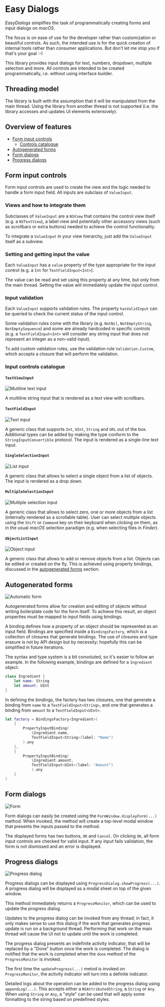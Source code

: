 #  Easy Dialogs

_EasyDialogs_ simplifies the task of programmatically creating forms and input dialogs on _macOS_.

The focus is on ease of use for the developer rather than customization or beautiful controls. As such, the intended use is for the quick creation of internal tools rather than consumer applications. But don't let me stop you if that's your goal :-)

This library provides input dialogs for text, numbers, dropdown, multiple selection and more. All controls are intended to be created programmatically, i.e. without using interface builder.

## Threading model

The library is built with the assumption that it will be manipulated from the main thread. Using the library from another thread is not supported (i.e. the library accesses and updates UI elements extensively).

## Overview of features

- [Form input controls](#form-input-controls)
    - [Controls catalogue](#input-controls-catalogue)
- [Autogenerated forms](#autogenerated-forms)
- [Form dialogs](#form-dialogs)
- [Progress dialogs](#progress-dialogs)

## Form input controls

Form input controls are used to create the view and the logic needed to handle a form input field. All inputs are subclass of `ValueInput`.

### Views and how to integrate them

Subclasses of `ValueInput` are a `NSView` that contains the control view itself (e.g. a `NSTextView`), a label view and potentially other accessory views (such as scrollbars or extra buttons) needed to achieve the control functionality.

To integrate a `ValueInput` in your view hierarchy, just add the `ValueInput` itself as a subview.

### Setting and getting input the value

Each `ValueInput` has a `value` property of the type appropriate for the input control (e.g. a `Int` for `TextFieldInput<Int>`).

The value can be read and set using this property at any time, but only from the main thread. Setting the value will immediately update the input control.

### Input validation

Each `ValueInput` supports validation rules. The property `hasValidInput` can be queried to check the current status of the input control.

Some validation rules come with the library (e.g. `NotNil`, `NotEmptyString`, `NotEmptySequence`) and some are already hardcoded in specific controls (e.g. a `TextFieldInput<Int>` will consider any string input that does not represent an integer as a non-valid input).

To add custom validation rules, use the validation rule `Validation.Custom`, which accepts a closure that will perform the validation.

### Input controls catalogue

#### `TextViewInput`

![Mutiline text input](multiline%20text.png)

A multiline string input that is rendered as a text view with scrollbars.

#### `TextFieldInput`

![Text input](text%20input.png)

A generic class that supports `Int`, `UInt`, `String` and `URL` out of the box. Additional types can be added by making the type conform to the `StringInputConvertible` protocol. The input is rendered as a single-line text input.


#### `SingleSelectionInput`

![List input](list%20input.png)

A generic class that allows to select a single object from a list of objects. The input is rendered as a drop down.

#### `MultipleSelectionInput`

![Multiple selection input](mutiple%20input.png)

A generic class that allows to select zero, one or more objects from a list (internally rendered as a scrollable table). User can select multiple objects using the `Shift` or `Command` key on their keyboard when clicking on them, as in the usual _macOS_ selection paradigm (e.g. when selecting files in _Finder_).


#### `ObjectListInput`

![Object input](object%20input.png)

A generic class that allows to add or remove objects from a list. Objects can be edited or created on the fly. This is achieved using property bindings, discussed in the [autogenerated forms](#autogenerated-forms) section.

## Autogenerated forms

![Automatic form](automatic%20form.png)

Autogenerated forms allow for creation and editing of objects without writing boilerplate code for the form itself. To achieve this result, an object properties must be mapped to input fields using bindings.

A binding defines how a property of an object should be represented as an input field. Bindings are specified inside a `BindingsFactory`, which is a collection of closures that generate bindings. The use of closures and type erasure is not by API design but by necessity; hopefully this can be simplified in future iterations.

The syntax and type system is a bit convoluted, so it's easier to follow an example. In the following example, bindings are defined for a `Ingredient` object.

```swift
class Ingredient {
    let name: String
    let amount: UInt
}
```
In defining the bindings, the factory has two closures, one that generate a binding from `name` to a `TextFieldInput<String>`, and one that generates a binding from `amount` to a `TextFieldInput<UInt>`.


```swift
let factory = BindingsFactory<Ingredient>(
    {
        PropertyInputBinding(
            \Ingredient.name,
            TextFieldInput<String>(label: "Name")
        ).any
    },
    {
        PropertyInputBinding(
            \Ingredient.amount,
            TextFieldInput<UInt>(label: "Amount")
            ).any
    }
)
```
## Form dialogs

![Form](form.png)

Form dialogs can easily be created using the `FormWindow.displayForm(...)` method. When invoked, the method will create a top-level modal window that presents the inputs passed to the method.

The displayed forms has two buttons, `OK` and `Cancel`. On clicking `OK`, all form input controls are checked for valid input. If any input fails validation, the form is not dismissed and an error is displayed. 


## Progress dialogs
![Progress dialog](progress.png)

Progress dialogs can be displayed using `ProgressDialog.showProgress(...)`. A progress dialog will be displayed as a modal sheet on top of the given window.

This method immediately returns a `ProgressMonitor`, which can be used to update the progress dialog.

Updates to the progress dialog can be invoked from any thread; in fact, it only makes sense to use this dialog if the work that generates progress update is run on a background thread. Performing that work on the main thread will cause the UI not to update until the work is completed.

The progress dialog presents an indefinite activity indicator, that will be replaced by a "Done" button once the work is completed. The dialog is notified that the work is completed when the `done` method of the `ProgressMonitor` is invoked.

The first time the `updateProgress(...)` metod is invoked on `ProgressMonitor`, the activity indicator will turn into a definite indicator.

Detailed logs about the operation can be added to the progress dialog using `appendLog(...)`. This accepts either a `NSAttributedString`, a `String` or `Any`. When using `String` or `Any`, a "style" can be used that will apply some formatting to the string based on predefined styles.
